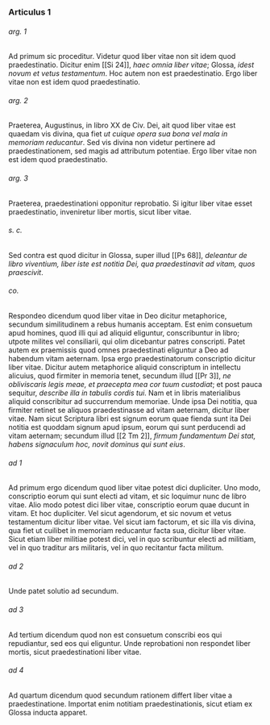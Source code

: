 ### Articulus 1

###### arg. 1
Ad primum sic proceditur. Videtur quod liber vitae non sit idem quod praedestinatio. Dicitur enim [[Si 24]], *haec omnia liber vitae*; Glossa, *idest novum et vetus testamentum*. Hoc autem non est praedestinatio. Ergo liber vitae non est idem quod praedestinatio.

###### arg. 2
Praeterea, Augustinus, in libro XX de Civ. Dei, ait quod liber vitae est quaedam vis divina, qua fiet *ut cuique opera sua bona vel mala in memoriam reducantur*. Sed vis divina non videtur pertinere ad praedestinationem, sed magis ad attributum potentiae. Ergo liber vitae non est idem quod praedestinatio.

###### arg. 3
Praeterea, praedestinationi opponitur reprobatio. Si igitur liber vitae esset praedestinatio, inveniretur liber mortis, sicut liber vitae.

###### s. c.
Sed contra est quod dicitur in Glossa, super illud [[Ps 68]], *deleantur de libro viventium, liber iste est notitia Dei, qua praedestinavit ad vitam, quos praescivit*.

###### co.
Respondeo dicendum quod liber vitae in Deo dicitur metaphorice, secundum similitudinem a rebus humanis acceptam. Est enim consuetum apud homines, quod illi qui ad aliquid eliguntur, conscribuntur in libro; utpote milites vel consiliarii, qui olim dicebantur patres conscripti. Patet autem ex praemissis quod omnes praedestinati eliguntur a Deo ad habendum vitam aeternam. Ipsa ergo praedestinatorum conscriptio dicitur liber vitae. Dicitur autem metaphorice aliquid conscriptum in intellectu alicuius, quod firmiter in memoria tenet, secundum illud [[Pr 3]], *ne obliviscaris legis meae, et praecepta mea cor tuum custodiat*; et post pauca sequitur, *describe illa in tabulis cordis tui*. Nam et in libris materialibus aliquid conscribitur ad succurrendum memoriae. Unde ipsa Dei notitia, qua firmiter retinet se aliquos praedestinasse ad vitam aeternam, dicitur liber vitae. Nam sicut Scriptura libri est signum eorum quae fienda sunt ita Dei notitia est quoddam signum apud ipsum, eorum qui sunt perducendi ad vitam aeternam; secundum illud [[2 Tm 2]], *firmum fundamentum Dei stat, habens signaculum hoc, novit dominus qui sunt eius*.

###### ad 1
Ad primum ergo dicendum quod liber vitae potest dici dupliciter. Uno modo, conscriptio eorum qui sunt electi ad vitam, et sic loquimur nunc de libro vitae. Alio modo potest dici liber vitae, conscriptio eorum quae ducunt in vitam. Et hoc dupliciter. Vel sicut agendorum, et sic novum et vetus testamentum dicitur liber vitae. Vel sicut iam factorum, et sic illa vis divina, qua fiet ut cuilibet in memoriam reducantur facta sua, dicitur liber vitae. Sicut etiam liber militiae potest dici, vel in quo scribuntur electi ad militiam, vel in quo traditur ars militaris, vel in quo recitantur facta militum.

###### ad 2
Unde patet solutio ad secundum.

###### ad 3
Ad tertium dicendum quod non est consuetum conscribi eos qui repudiantur, sed eos qui eliguntur. Unde reprobationi non respondet liber mortis, sicut praedestinationi liber vitae.

###### ad 4
Ad quartum dicendum quod secundum rationem differt liber vitae a praedestinatione. Importat enim notitiam praedestinationis, sicut etiam ex Glossa inducta apparet.

